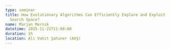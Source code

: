 ```yaml
---
type: seminar
title: How Evolutionary Algorithms Can Efficiently Explore and Exploit the
  Search Space?
name: Marjan Mernik
datetime: 2025-11-21T11:00:00
duration: 1h
location: Ali Vahit Şahiner (AVŞ)
---
```

